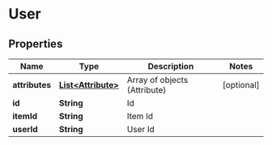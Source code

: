 
# User

## Properties
Name | Type | Description | Notes
------------ | ------------- | ------------- | -------------
**attributes** | [**List&lt;Attribute&gt;**](Attribute.md) | Array of objects (Attribute) |  [optional]
**id** | **String** | Id | 
**itemId** | **String** | Item Id | 
**userId** | **String** | User Id | 



